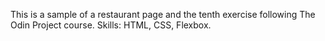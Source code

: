 This is a sample of a restaurant page and the tenth exercise following The Odin Project course. Skills: HTML, CSS, Flexbox.
